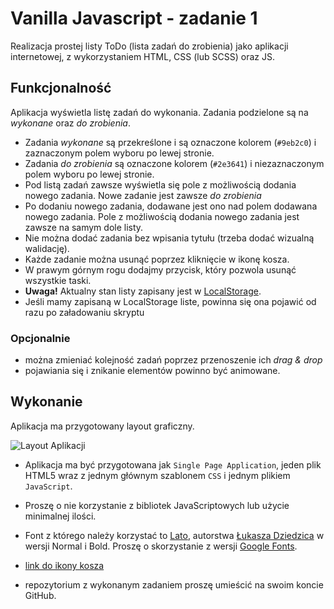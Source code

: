 # Vanilla Javascript - zadanie 1

Realizacja prostej listy ToDo (lista zadań do zrobienia) jako aplikacji internetowej, z wykorzystaniem HTML, CSS (lub SCSS) oraz JS. 

## Funkcjonalność 
Aplikacja wyświetla listę zadań do wykonania. Zadania podzielone są na *wykonane* oraz *do zrobienia*. 
  - Zadania *wykonane* są przekreślone i są oznaczone kolorem (`#9eb2c0`) i zaznaczonym polem wyboru po lewej stronie.  
  - Zadania *do zrobienia* są oznaczone kolorem (`#2e3641`) i niezaznaczonym polem wyboru po lewej stronie. 
  - Pod listą zadań zawsze wyświetla się pole z możliwością dodania nowego zadania. Nowe zadanie jest zawsze *do zrobienia*
  - Po dodaniu nowego zadania, dodawane jest ono nad polem dodawana nowego zadania. Pole z możliwością dodania nowego zadania jest zawsze na samym dole listy. 
  - Nie można dodać zadania bez wpisania tytułu (trzeba dodać wizualną walidację).
  - Każde zadanie można usunąć poprzez kliknięcie w ikonę kosza.
  - W prawym górnym rogu dodajmy przycisk, który pozwola usunąć wszystkie taski.
  - **Uwaga!** Aktualny stan listy zapisany jest w <u>LocalStorage</u>.
  - Jeśli mamy zapisaną w LocalStorage liste, powinna się ona pojawić od razu po załadowaniu skryptu

### Opcjonalnie
  - można zmieniać kolejność zadań poprzez przenoszenie ich *drag & drop*
  - pojawiania się i znikanie elementów powinno być animowane.
  
## Wykonanie
Aplikacja ma przygotowany layout graficzny.

![Layout Aplikacji](https://raw.githubusercontent.com/qunabu/junior-recruitment-task/master/assets/to-do-list.png) 

  - Aplikacja ma być przygotowana jak `Single Page Application`, jeden plik HTML5 wraz z jednym głównym szablonem `CSS` i jednym plikiem `JavaScript`.  
  - Proszę o nie korzystanie z bibliotek JavaScriptowych lub użycie minimalnej ilości.
  - Font z którego należy korzystać to [Lato](https://www.google.com/fonts#UsePlace:use/Collection:Lato), autorstwa [Łukasza Dziedzica](http://www.lukaszdziedzic.eu/) w wersji Normal i Bold. Proszę o skorzystanie z wersji [Google Fonts](https://www.google.com/fonts#UsePlace:use/Collection:Lato).
  - [link do ikony kosza](https://icons.getbootstrap.com/assets/icons/trash.svg)

  - repozytorium z wykonanym zadaniem proszę umieścić na swoim koncie GitHub.